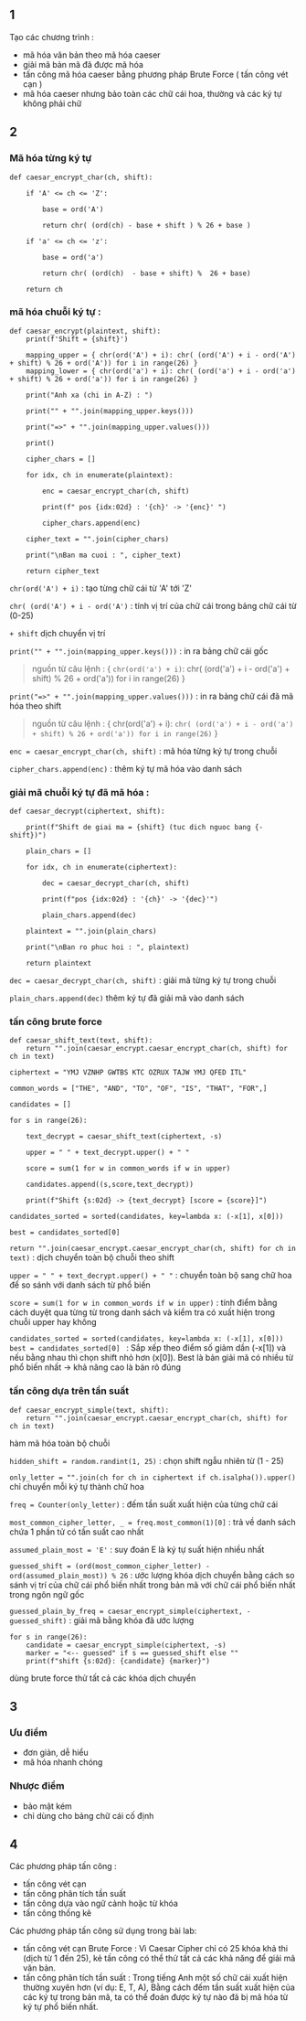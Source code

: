 ## 1

Tạo các chương trình :
- mã hóa văn bản theo mã hóa caeser
- giải mã bản mã đã được mã hóa 
- tấn công mã hóa caeser bằng phương pháp Brute Force ( tấn công vét cạn )
- mã hóa caeser nhưng bảo toàn các chữ cái hoa, thường và các ký tự không phải chữ

## 2

### Mã hóa từng ký tự 
```
def caesar_encrypt_char(ch, shift):

    if 'A' <= ch <= 'Z':

        base = ord('A')

        return chr( (ord(ch) - base + shift ) % 26 + base )
    
    if 'a' <= ch <= 'z':
        
        base = ord('a')

        return chr( (ord(ch)  - base + shift) %  26 + base)
    
    return ch
```

### mã hóa chuỗi ký tự :

```
def caesar_encrypt(plaintext, shift):
    print(f'Shift = {shift}')

    mapping_upper = { chr(ord('A') + i): chr( (ord('A') + i - ord('A') + shift) % 26 + ord('A')) for i in range(26) }
    mapping_lower = { chr(ord('a') + i): chr( (ord('a') + i - ord('a') + shift) % 26 + ord('a')) for i in range(26) }

    print("Anh xa (chi in A-Z) : ")

    print("" + "".join(mapping_upper.keys()))

    print("=>" + "".join(mapping_upper.values()))

    print()

    cipher_chars = []

    for idx, ch in enumerate(plaintext):

        enc = caesar_encrypt_char(ch, shift)

        print(f" pos {idx:02d} : '{ch}' -> '{enc}' ")

        cipher_chars.append(enc)
    
    cipher_text = "".join(cipher_chars)

    print("\nBan ma cuoi : ", cipher_text)

    return cipher_text
```

`chr(ord('A') + i)` : tạo từng chữ cái từ 'A' tới 'Z'

`chr( (ord('A') + i - ord('A')` : tính vị trí của chữ cái trong bảng chữ cái từ (0-25)

`+ shift` dịch chuyển vị trí

`print("" + "".join(mapping_upper.keys()))` : in ra bảng chữ cái gốc 
> nguồn từ câu lệnh : { `chr(ord('a') + i)`: chr( (ord('a') + i - ord('a') + shift) % 26 + ord('a')) for i in range(26) }

`print("=>" + "".join(mapping_upper.values()))` : in ra bảng chữ cái đã mã hóa theo shift 
> nguồn từ câu lệnh : { chr(ord('a') + i): `chr( (ord('a') + i - ord('a') + shift) % 26 + ord('a')) for i in range(26)` }


`enc = caesar_encrypt_char(ch, shift)` : mã hóa từng ký tự trong chuỗi

`cipher_chars.append(enc)` : thêm ký tự mã hóa vào danh sách

### giải mã chuỗi ký tự đã mã hóa :

```
def caesar_decrypt(ciphertext, shift):

    print(f"Shift de giai ma = {shift} (tuc dich nguoc bang {-shift})")

    plain_chars = []

    for idx, ch in enumerate(ciphertext):

        dec = caesar_decrypt_char(ch, shift)

        print(f"pos {idx:02d} : '{ch}' -> '{dec}'")

        plain_chars.append(dec)

    plaintext = "".join(plain_chars)

    print("\nBan ro phuc hoi : ", plaintext)

    return plaintext
```

`dec = caesar_decrypt_char(ch, shift)` : giải mã từng ký tự trong chuỗi

`plain_chars.append(dec)` thêm ký tự đã giải mã vào danh sách

### tấn công brute force
```
def caesar_shift_text(text, shift):
    return "".join(caesar_encrypt.caesar_encrypt_char(ch, shift) for ch in text)

ciphertext = "YMJ VZNHP GWTBS KTC OZRUX TAJW YMJ QFED ITL"

common_words = ["THE", "AND", "TO", "OF", "IS", "THAT", "FOR",]

candidates = []

for s in range(26):

    text_decrypt = caesar_shift_text(ciphertext, -s)

    upper = " " + text_decrypt.upper() + " "

    score = sum(1 for w in common_words if w in upper)

    candidates.append((s,score,text_decrypt))

    print(f"Shift {s:02d} -> {text_decrypt} [score = {score}]")

candidates_sorted = sorted(candidates, key=lambda x: (-x[1], x[0]))

best = candidates_sorted[0]
```

`return "".join(caesar_encrypt.caesar_encrypt_char(ch, shift) for ch in text)` : dịch chuyển toàn bộ chuỗi theo shift

`upper = " " + text_decrypt.upper() + " "` : chuyển toàn bộ sang chữ hoa để so sánh với danh sách từ phổ biến

`score = sum(1 for w in common_words if w in upper)` : tính điểm bằng cách duyệt qua từng từ trong danh sách và kiểm tra có xuất hiện trong chuỗi upper hay không

`candidates_sorted = sorted(candidates, key=lambda x: (-x[1], x[0]))
best = candidates_sorted[0]
` : Sắp xếp theo điểm số giảm dần (-x[1]) và nếu bằng nhau thì chọn shift nhỏ hơn (x[0]). Best là bản giải mã có nhiều từ phổ biến nhất → khả năng cao là bản rõ đúng

### tấn công dựa trên tần suất

```
def caesar_encrypt_simple(text, shift):
    return "".join(caesar_encrypt.caesar_encrypt_char(ch, shift) for ch in text)
```
 hàm mã hóa toàn bộ chuỗi

`hidden_shift = random.randint(1, 25)` : chọn shift ngẫu nhiên từ (1 - 25)

`only_letter = "".join(ch for ch in ciphertext if ch.isalpha()).upper()` chỉ chuyển mỗi ký tự thành chữ hoa

`freq = Counter(only_letter)` : đếm tần suất xuất hiện của từng chữ cái

`most_common_cipher_letter, _ = freq.most_common(1)[0]` : trả về danh sách chứa 1 phần tử có tần suất cao nhất

`assumed_plain_most = 'E'` : suy đoán E là ký tự suất hiện nhiều nhất

`guessed_shift = (ord(most_common_cipher_letter) - ord(assumed_plain_most)) % 26` : ước lượng khóa dịch chuyển bằng cách so sánh vị trí của chữ cái phổ biến nhất trong bản mã với chữ cái phổ biến nhất trong ngôn ngữ gốc

`guessed_plain_by_freq = caesar_encrypt_simple(ciphertext, -guessed_shift)` : giải mã bằng khóa đã ước lượng


```
for s in range(26):
    candidate = caesar_encrypt_simple(ciphertext, -s)
    marker = "<-- guessed" if s == guessed_shift else ""
    print(f"shift {s:02d}: {candidate} {marker}")
```

dùng brute force thử tất cả các khóa dịch chuyển


## 3

### Ưu điểm 
- đơn giản, dễ hiểu 
- mã hóa nhanh chóng

### Nhược điểm 
- bảo mật kém
- chỉ dùng cho bảng chữ cái cố định

## 4 

Các phương pháp tấn công :
 - tấn công vét cạn 
 - tấn công phân tích tần suất
 - tấn công dựa vào ngữ cảnh hoặc từ khóa
 - tấn công thống kê

Các phương pháp tấn công sử dụng trong bài lab:
 - tấn công vét cạn Brute Force : Vì Caesar Cipher chỉ có 25 khóa khả thi (dịch từ 1 đến 25), kẻ tấn công có thể thử tất cả các khả năng để giải mã văn bản.
 - tấn công phân tích tần suất : Trong tiếng Anh một số chữ cái xuất hiện thường xuyên hơn (ví dụ: E, T, A), Bằng cách đếm tần suất xuất hiện của các ký tự trong bản mã, ta có thể đoán được ký tự nào đã bị mã hóa từ ký tự phổ biến nhất.
